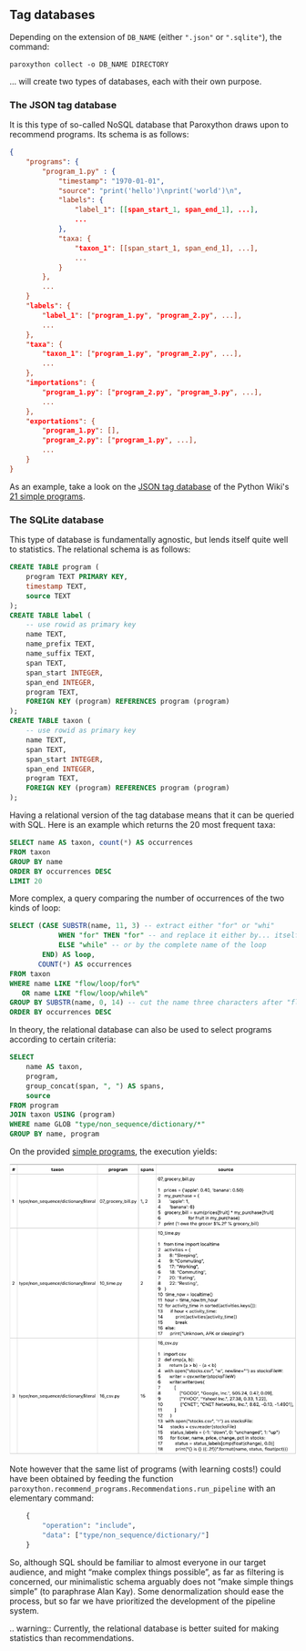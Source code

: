 ## Tag databases

Depending on the extension of `DB_NAME` (either `".json"` or `".sqlite"`), the command:

```
paroxython collect -o DB_NAME DIRECTORY
```

... will create two types of databases, each with their own purpose.

### The JSON tag database

It is this type of so-called NoSQL database that Paroxython draws upon to recommend programs. Its schema is as follows:

```json
{
    "programs": {
        "program_1.py" : {
            "timestamp": "1970-01-01",
            "source": "print('hello')\nprint('world')\n",
            "labels": {
                "label_1": [[span_start_1, span_end_1], ...],
                ...
            },
            "taxa: {
                "taxon_1": [[span_start_1, span_end_1], ...],
                ...
            }
        },
        ...
    }
    "labels": {
        "label_1": ["program_1.py", "program_2.py", ...],
        ...
    },
    "taxa": {
        "taxon_1": ["program_1.py", "program_2.py", ...],
        ...
    },
    "importations": {
        "program_1.py": ["program_2.py", "program_3.py", ...],
        ...
    },
    "exportations": {
        "program_1.py": [],
        "program_2.py": ["program_1.py", ...],
        ...
    }
}
```

As an example, take a look on the [JSON tag database](https://repo/examples/simple/programs_db.json) of the Python Wiki's [21 simple programs](https://repo/examples/simple/programs).

### The SQLite database

This type of database is fundamentally agnostic, but lends itself quite well to statistics. The relational schema is as follows:

```sql
CREATE TABLE program (
    program TEXT PRIMARY KEY,
    timestamp TEXT,
    source TEXT
);
CREATE TABLE label (
    -- use rowid as primary key
    name TEXT,
    name_prefix TEXT,
    name_suffix TEXT,
    span TEXT,
    span_start INTEGER,
    span_end INTEGER,
    program TEXT,
    FOREIGN KEY (program) REFERENCES program (program)
);
CREATE TABLE taxon (
    -- use rowid as primary key
    name TEXT,
    span TEXT,
    span_start INTEGER,
    span_end INTEGER,
    program TEXT,
    FOREIGN KEY (program) REFERENCES program (program)
);
```

Having a relational version of the tag database means that it can be queried with SQL. Here is an example which returns the 20 most frequent taxa:

```sql
SELECT name AS taxon, count(*) AS occurrences
FROM taxon
GROUP BY name
ORDER BY occurrences DESC
LIMIT 20
```

More complex, a query comparing the number of occurrences of the two kinds of loop:

```sql
SELECT (CASE SUBSTR(name, 11, 3) -- extract either "for" or "whi"
            WHEN "for" THEN "for" -- and replace it either by... itself
            ELSE "while" -- or by the complete name of the loop
        END) AS loop,
       COUNT(*) AS occurrences
FROM taxon
WHERE name LIKE "flow/loop/for%"
   OR name LIKE "flow/loop/while%"
GROUP BY SUBSTR(name, 0, 14) -- cut the name three characters after "flow/loop/"
ORDER BY occurrences DESC
```

In theory, the relational database can also be used to select programs according to certain criteria:

```sql
SELECT
    name AS taxon,
    program,
    group_concat(span, ", ") AS spans,
    source
FROM program
JOIN taxon USING (program)
WHERE name GLOB "type/non_sequence/dictionary/*"
GROUP BY name, program
```

On the provided [simple programs](https://repo/examples/simple/programs), the execution yields:

![](../resources/sql_query_example.png)

Note however that the same list of programs (with learning costs!) could have been obtained by feeding the function `paroxython.recommend_programs.Recommendations.run_pipeline` with an elementary command:

```python
    {
        "operation": "include",
        "data": ["type/non_sequence/dictionary/"]
    }
```

So, although SQL should be familiar to almost everyone in our target audience, and might “make complex things possible”, as far as filtering is concerned, our minimalistic schema arguably does not ”make simple things simple” (to paraphrase Alan Kay). Some denormalization should ease the process, but so far we have prioritized the development of the pipeline system.

.. warning::
	Currently, the relational database is better suited for making statistics than recommendations.
